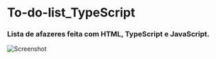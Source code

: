 # To-do-list_TypeScript

### Lista de afazeres feita com HTML, TypeScript e JavaScript.

![Screenshot](imgts.png)
